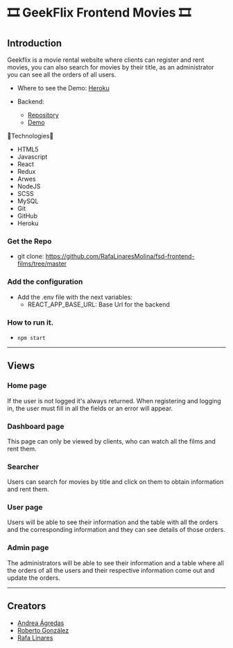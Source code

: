 # 🎞️ GeekFlix Frontend Movies 🎞️

## Introduction

Geekflix is a movie rental website where clients can register and rent movies, you can also search for movies by their title, as an administrator you can see all the orders of all users.

- Where to see the Demo: [Heroku]()
  
- Backend:
  - [Repository](https://github.com/RafaLinaresMolina/FSD-Backend-Peliculas)
  - [Demo]()

🔧Technologies🔨

- HTML5
- Javascript
- React
- Redux
- Arwes
- NodeJS
- SCSS
- MySQL
- Git
- GitHub
- Heroku

### Get the Repo
- git clone: https://github.com/RafaLinaresMolina/fsd-frontend-films/tree/master

### Add the configuration 

- Add the .env file with the next variables:
  - REACT_APP_BASE_URL: Base Url for the backend

### How to run it.
- ```npm start```

--- 

## Views

### Home page
If the user is not logged it's always returned. When registering and logging in, the user must fill in all the fields or an error will appear.
![]()

### Dashboard page
This page can only be viewed by clients, who can watch all the films and rent them.
![]()

### Searcher
Users can search for movies by title and click on them to obtain information and rent them. 
![]()

### User page
Users will be able to see their information and the table with all the orders and the corresponding information and they can see details of those orders.
![]()

### Admin page
The administrators will be able to see their information and a table where all the orders of all the users and their respective information come out and update the orders.
![]()

---

## Creators

- [Andrea Ágredas](https://github.com/Agredas)
- [Roberto González](https://github.com/robergeekhub)
- [Rafa Linares](https://github.com/RafaLinaresMolina)
